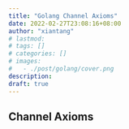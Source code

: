```yaml
---
title: "Golang Channel Axioms"
date: 2022-02-27T23:08:16+08:00
author: "xiantang"
# lastmod: 
# tags: []
# categories: []
# images:
#   - ./post/golang/cover.png
description:
draft: true
---
```



<!-- 
* Always start with a sentence to synchronize the background and context
* Comment-style writing quotes some of the words said by big cows
* More interesting jump links
* Recommend some interesting links at the end of the article
* Write the outline first, then the content -->

## Channel Axioms
